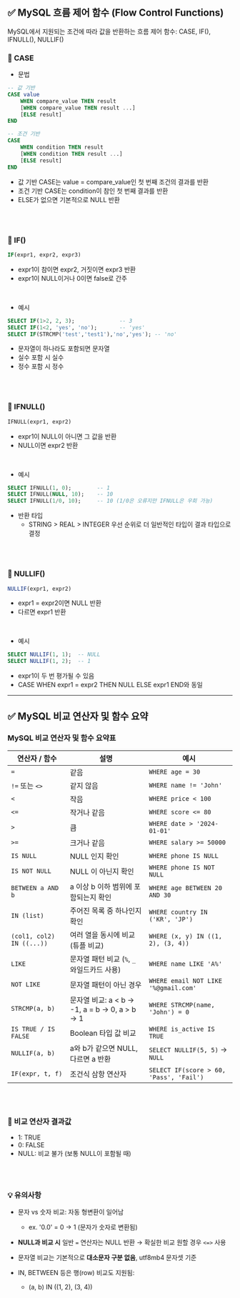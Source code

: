 ## ✅ MySQL 흐름 제어 함수 (Flow Control Functions)
MySQL에서 지원되는 조건에 따라 값을 반환하는 흐름 제어 함수: CASE, IF(), IFNULL(), NULLIF() 

### 📌 CASE
- 문법

```SQL
-- 값 기반
CASE value
    WHEN compare_value THEN result
    [WHEN compare_value THEN result ...]
    [ELSE result]
END

-- 조건 기반
CASE
    WHEN condition THEN result
    [WHEN condition THEN result ...]
    [ELSE result]
END
```

- 값 기반 CASE는 value = compare_value인 첫 번째 조건의 결과를 반환
- 조건 기반 CASE는 condition이 참인 첫 번째 결과를 반환
- ELSE가 없으면 기본적으로 NULL 반환
<br/>
<br/>


### 📌 IF()
```SQL
IF(expr1, expr2, expr3)
```
- expr1이 참이면 expr2, 거짓이면 expr3 반환
- expr1이 NULL이거나 0이면 false로 간주
<br/>

- 예시
```SQL
SELECT IF(1>2, 2, 3);              -- 3
SELECT IF(1<2, 'yes', 'no');       -- 'yes'
SELECT IF(STRCMP('test','test1'),'no','yes'); -- 'no'
```
- 문자열이 하나라도 포함되면 문자열
- 실수 포함 시 실수
- 정수 포함 시 정수

<br/>
<br/>

### 📌 IFNULL()
```SQL
IFNULL(expr1, expr2)
```
- expr1이 NULL이 아니면 그 값을 반환
- NULL이면 expr2 반환
<br/>

- 예시
```SQL
SELECT IFNULL(1, 0);        -- 1
SELECT IFNULL(NULL, 10);    -- 10
SELECT IFNULL(1/0, 10);     -- 10 (1/0은 오류지만 IFNULL은 우회 가능)
```

- 반환 타입
    - STRING > REAL > INTEGER 우선 순위로 더 일반적인 타입이 결과 타입으로 결정
<br/>
<br/>

### 📌 NULLIF()
```SQL
NULLIF(expr1, expr2)
```
- expr1 = expr2이면 NULL 반환
- 다르면 expr1 반환
<br/>

- 예시

```SQL
SELECT NULLIF(1, 1);  -- NULL
SELECT NULLIF(1, 2);  -- 1
```
- expr1이 두 번 평가될 수 있음
- CASE WHEN expr1 = expr2 THEN NULL ELSE expr1 END와 동일


------

## ✅ MySQL 비교 연산자 및 함수 요약

### MySQL 비교 연산자 및 함수 요약표
| 연산자 / 함수              | 설명                                                 | 예시                                  |
|----------------------------|------------------------------------------------------|---------------------------------------|
| `=`                        | 같음                                                 | `WHERE age = 30`                      |
| `!=` 또는 `<>`             | 같지 않음                                            | `WHERE name != 'John'`               |
| `<`                        | 작음                                                 | `WHERE price < 100`                  |
| `<=`                       | 작거나 같음                                          | `WHERE score <= 80`                  |
| `>`                        | 큼                                                   | `WHERE date > '2024-01-01'`          |
| `>=`                       | 크거나 같음                                          | `WHERE salary >= 50000`              |
| `IS NULL`                  | NULL 인지 확인                                       | `WHERE phone IS NULL`                |
| `IS NOT NULL`              | NULL 이 아닌지 확인                                  | `WHERE phone IS NOT NULL`            |
| `BETWEEN a AND b`          | a 이상 b 이하 범위에 포함되는지 확인                 | `WHERE age BETWEEN 20 AND 30`        |
| `IN (list)`                | 주어진 목록 중 하나인지 확인                         | `WHERE country IN ('KR', 'JP')`      |
| `(col1, col2) IN ((...))`  | 여러 열을 동시에 비교 (튜플 비교)                    | `WHERE (x, y) IN ((1, 2), (3, 4))`    |
| `LIKE`                     | 문자열 패턴 비교 (`%`, `_` 와일드카드 사용)           | `WHERE name LIKE 'A%'`               |
| `NOT LIKE`                 | 문자열 패턴이 아닌 경우                              | `WHERE email NOT LIKE '%@gmail.com'` |
| `STRCMP(a, b)`             | 문자열 비교: a < b → -1, a = b → 0, a > b → 1        | `WHERE STRCMP(name, 'John') = 0`     |
| `IS TRUE / IS FALSE`       | Boolean 타입 값 비교                                 | `WHERE is_active IS TRUE`            |
| `NULLIF(a, b)`             | a와 b가 같으면 NULL, 다르면 a 반환                   | `SELECT NULLIF(5, 5)` → `NULL`       |
| `IF(expr, t, f)`           | 조건식 삼항 연산자                                    | `SELECT IF(score > 60, 'Pass', 'Fail')` |

<br/>
<br/>


### 🔎 비교 연산자 결과값
- 1: TRUE
- 0: FALSE
- NULL: 비교 불가 (보통 NULL이 포함될 때)


<br/>
<br/>


### 💡 유의사항
- 문자 vs 숫자 비교: 자동 형변환이 일어남
    - ex. '0.0' = 0 → 1 (문자가 숫자로 변환됨)

- **NULL과 비교 시** 일반 ```=``` 연산자는 NULL 반환 → 확실한 비교 원할 경우 ```<=>``` 사용

- 문자열 비교는 기본적으로 **대소문자 구분 없음**, utf8mb4 문자셋 기준

- IN, BETWEEN 등은 행(row) 비교도 지원됨:
    - (a, b) IN ((1, 2), (3, 4))